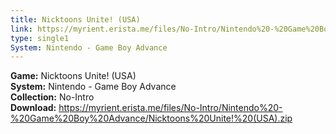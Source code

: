 ```yaml
---
title: Nicktoons Unite! (USA)
link: https://myrient.erista.me/files/No-Intro/Nintendo%20-%20Game%20Boy%20Advance/Nicktoons%20Unite!%20(USA).zip
type: single1
System: Nintendo - Game Boy Advance
---
```

<b>Game:</b> Nicktoons Unite! (USA)<br>
<b>System:</b> Nintendo - Game Boy Advance<br>
<b>Collection:</b> No-Intro<br>
<b>Download:</b> https://myrient.erista.me/files/No-Intro/Nintendo%20-%20Game%20Boy%20Advance/Nicktoons%20Unite!%20(USA).zip